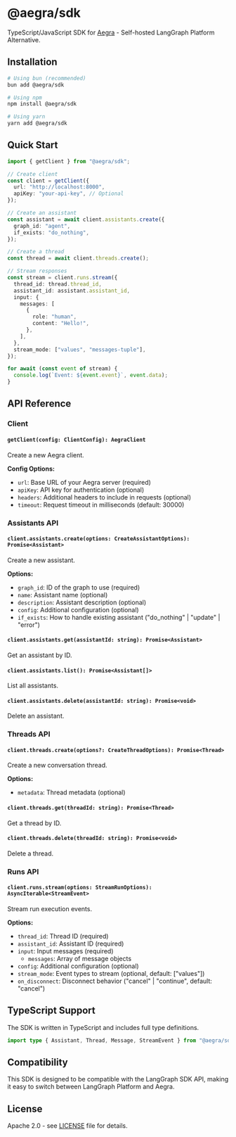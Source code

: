 # @aegra/sdk

TypeScript/JavaScript SDK for [Aegra](https://github.com/ibbybuilds/aegra) - Self-hosted LangGraph Platform Alternative.

## Installation

```bash
# Using bun (recommended)
bun add @aegra/sdk

# Using npm
npm install @aegra/sdk

# Using yarn
yarn add @aegra/sdk
```

## Quick Start

```typescript
import { getClient } from "@aegra/sdk";

// Create client
const client = getClient({
  url: "http://localhost:8000",
  apiKey: "your-api-key", // Optional
});

// Create an assistant
const assistant = await client.assistants.create({
  graph_id: "agent",
  if_exists: "do_nothing",
});

// Create a thread
const thread = await client.threads.create();

// Stream responses
const stream = client.runs.stream({
  thread_id: thread.thread_id,
  assistant_id: assistant.assistant_id,
  input: {
    messages: [
      {
        role: "human",
        content: "Hello!",
      },
    ],
  },
  stream_mode: ["values", "messages-tuple"],
});

for await (const event of stream) {
  console.log(`Event: ${event.event}`, event.data);
}
```

## API Reference

### Client

#### `getClient(config: ClientConfig): AegraClient`

Create a new Aegra client.

**Config Options:**

- `url`: Base URL of your Aegra server (required)
- `apiKey`: API key for authentication (optional)
- `headers`: Additional headers to include in requests (optional)
- `timeout`: Request timeout in milliseconds (default: 30000)

### Assistants API

#### `client.assistants.create(options: CreateAssistantOptions): Promise<Assistant>`

Create a new assistant.

**Options:**

- `graph_id`: ID of the graph to use (required)
- `name`: Assistant name (optional)
- `description`: Assistant description (optional)
- `config`: Additional configuration (optional)
- `if_exists`: How to handle existing assistant ("do_nothing" | "update" | "error")

#### `client.assistants.get(assistantId: string): Promise<Assistant>`

Get an assistant by ID.

#### `client.assistants.list(): Promise<Assistant[]>`

List all assistants.

#### `client.assistants.delete(assistantId: string): Promise<void>`

Delete an assistant.

### Threads API

#### `client.threads.create(options?: CreateThreadOptions): Promise<Thread>`

Create a new conversation thread.

**Options:**

- `metadata`: Thread metadata (optional)

#### `client.threads.get(threadId: string): Promise<Thread>`

Get a thread by ID.

#### `client.threads.delete(threadId: string): Promise<void>`

Delete a thread.

### Runs API

#### `client.runs.stream(options: StreamRunOptions): AsyncIterable<StreamEvent>`

Stream run execution events.

**Options:**

- `thread_id`: Thread ID (required)
- `assistant_id`: Assistant ID (required)
- `input`: Input messages (required)
  - `messages`: Array of message objects
- `config`: Additional configuration (optional)
- `stream_mode`: Event types to stream (optional, default: ["values"])
- `on_disconnect`: Disconnect behavior ("cancel" | "continue", default: "cancel")

## TypeScript Support

The SDK is written in TypeScript and includes full type definitions.

```typescript
import type { Assistant, Thread, Message, StreamEvent } from "@aegra/sdk";
```

## Compatibility

This SDK is designed to be compatible with the LangGraph SDK API, making it easy to switch between LangGraph Platform and Aegra.

## License

Apache 2.0 - see [LICENSE](../LICENSE) file for details.
